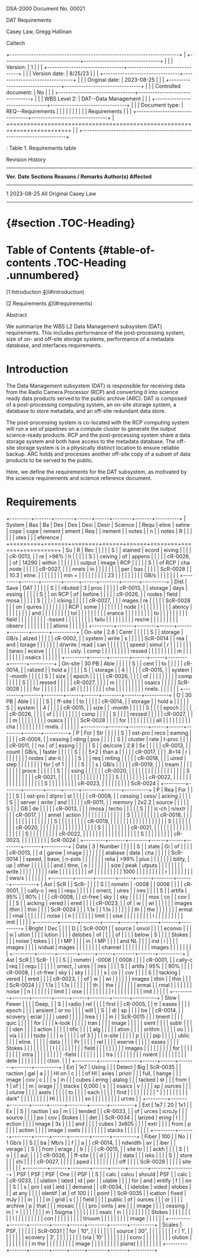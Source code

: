 DSA-2000 Document No. 00021

DAT Requirements

Casey Law, Gregg Hallinan

Caltech

+-----------------------------------------------------------------------+
| +--------------------------------+--------------------------------+   |
| | Version:                       | 1                              |   |
| +--------------------------------+--------------------------------+   |
| | Version date:                  | 8/25/23                        |   |
| +--------------------------------+--------------------------------+   |
| | Original date:                 | 2023-08-25                     |   |
| +--------------------------------+--------------------------------+   |
| | Controlled document:           | No                             |   |
| +--------------------------------+--------------------------------+   |
| | WBS Level 2:                   | DAT--Data Management           |   |
| +--------------------------------+--------------------------------+   |
| | Document type:                 | REQ--Requirements              |   |
| |                                |                                |   |
| |                                | Requirements                   |   |
| +--------------------------------+--------------------------------+   |
+=======================================================================+
|                                                                       |
+-----------------------------------------------------------------------+

: Table 1. Requirements table

Revision History

  --------------------------------------------------------------------------------
  **Ver.**   **Date**     **Sections   **Reasons / Remarks** **Author(s)**
                          Affected**                         
  ---------- ------------ ------------ --------------------- ---------------------
  1          2023-08-25   All          Original              Casey Law

  --------------------------------------------------------------------------------

#   {#section .TOC-Heading}

# Table of Contents {#table-of-contents .TOC-Heading .unnumbered}

[1 Introduction [4](#introduction)](#introduction)

[2 Requirements [4](#requirements)](#requirements)

Abstract

We summarize the WBS L2 Data Management subsystem (DAT) requirements.
This includes performance of the post-processing system, size of on- and
off-site storage systems, performance of a metadata database, and
interfaces requirements.

# Introduction

The Data Management subsystem (DAT) is responsible for receiving data
from the Radio Camera Processor (RCP) and converting it into science
ready data products served to the public archive (ARC). DAT is composed
of a post-processing computing system, an on-site storage system, a
database to store metadata, and an off-site redundant data store.

The post-processing system is co-located with the RCP computing system
will run a set of pipelines on a compute cluster to generate the output
science-ready products. RCP and the post-processing system share a data
storage system and both have access to the metadata database. The
off-site storage system is in a physically distinct location to ensure
reliable backup. ARC holds and processes another off-site copy of a
subset of data products to be served to the public.

Here, we define the requirements for the DAT subsystem, as motivated by
the science requirements and science reference document.

# Requirements

+---------+-------+--------+------+------+--------+-------+----------+
| System  | Bas   | Ba     | Des  | Des  | Desi   | Desir | Science  |
| Requ    | eline | seline | cope | cope | rement | ement | Req      |
| irement |       | notes  |      | n    |        | notes | R        |
|         |       |        |      | otes |        |       | eference |
+=========+=======+========+======+======+========+=======+==========+
| Su      | R     | Rec    |      |      |        |       | S        |
| stained | ecord | eiving |      |      |        |       | cR-0013, |
| re      | \>98% | h      |      |      |        |       | S        |
| ceiving | of    | appens |      |      |        |       | cR-0026, |
| of      | 14290 | within |      |      |        |       |          |
| output  | image | RCP    |      |      |        |       | S        |
| of RCP  | cha   | node   |      |      |        |       | cR-0027, |
|         | nnels | in     |      |      |        |       |          |
|         | per   | bas    |      |      |        |       | ScR-0028 |
|         | 10.3  | eline. |      |      |        |       |          |
|         | min = |        |      |      |        |       |          |
|         | 23    |        |      |      |        |       |          |
|         | GB/s  |        |      |      |        |       |          |
+---------+-------+--------+------+------+--------+-------+----------+
| Dist    | Save  | DAT    |      |      |        |       | S        |
| ributed | 3     | proc   |      |      |        |       | cR-0013, |
| storage | days  | essing |      |      |        |       | S        |
| on RCP  | of    | before |      |      |        |       | cR-0026, |
| nodes   | field | mosa   |      |      |        |       | S        |
|         | i     | icking |      |      |        |       | cR-0027, |
|         | mages | re     |      |      |        |       | ScR-0028 |
|         | on    | quires |      |      |        |       |          |
|         | RCP   | some   |      |      |        |       |          |
|         | node  | l      |      |      |        |       |          |
|         |       | atency |      |      |        |       |          |
|         |       | and    |      |      |        |       |          |
|         |       | tol    |      |      |        |       |          |
|         |       | erance |      |      |        |       |          |
|         |       | to     |      |      |        |       |          |
|         |       | field  |      |      |        |       |          |
|         |       | -based |      |      |        |       |          |
|         |       | failu  |      |      |        |       |          |
|         |       | res/re |      |      |        |       |          |
|         |       | observ |      |      |        |       |          |
|         |       | ations |      |      |        |       |          |
+---------+-------+--------+------+------+--------+-------+----------+
| On-site | 2.8   | Centr  |      |      |        |       | S        |
| storage | GB/s  | alized |      |      |        |       | cR-0002, |
| system  | write | s      |      |      |        |       | ScR-0014 |
| rea     | and   | torage |      |      |        |       |          |
| d/write | read  | can    |      |      |        |       |          |
| speed   | simul | r      |      |      |        |       |          |
|         | taneo | eceive |      |      |        |       |          |
|         | usly. | comp   |      |      |        |       |          |
|         |       | ressed |      |      |        |       |          |
|         |       | m      |      |      |        |       |          |
|         |       | osaics |      |      |        |       |          |
+---------+-------+--------+------+------+--------+-------+----------+
| On-site | 30 PB | Able   |      |      |        |       | S        |
| cent    |       | to     |      |      |        |       | cR-0014, |
| ralized |       | hold a |      |      |        |       | S        |
| storage |       | 4      |      |      |        |       | cR-0015, |
| system  |       | -month |      |      |        |       | S        |
| size    |       | epoch  |      |      |        |       | cR-0026, |
|         |       | of     |      |      |        |       |          |
|         |       | comp   |      |      |        |       | S        |
|         |       | ressed |      |      |        |       | cR-0027, |
|         |       | m      |      |      |        |       |          |
|         |       | osaics |      |      |        |       | ScR-0028 |
|         |       | for    |      |      |        |       |          |
|         |       | all    |      |      |        |       |          |
|         |       | cha    |      |      |        |       |          |
|         |       | nnels. |      |      |        |       |          |
+---------+-------+--------+------+------+--------+-------+----------+
| O       | 30 PB | Able   |      |      |        |       | S        |
| ff-site |       | to     |      |      |        |       | cR-0014, |
| storage |       | hold a |      |      |        |       | S        |
| system  |       | 4      |      |      |        |       | cR-0015, |
| size    |       | -month |      |      |        |       | S        |
|         |       | epoch  |      |      |        |       | cR-0026, |
|         |       | of     |      |      |        |       |          |
|         |       | comp   |      |      |        |       | S        |
|         |       | ressed |      |      |        |       | cR-0027, |
|         |       | m      |      |      |        |       |          |
|         |       | osaics |      |      |        |       | ScR-0028 |
|         |       | for    |      |      |        |       |          |
|         |       | all    |      |      |        |       |          |
|         |       | cha    |      |      |        |       |          |
|         |       | nnels. |      |      |        |       |          |
+---------+-------+--------+------+------+--------+-------+----------+
| P       | For   | Str    |      |      |        |       | S        |
| ost-pro | reco  | eaming |      |      |        |       | cR-0008, |
| cessing | rding | pos    |      |      |        |       | S        |
| cluster | rate  | t-proc |      |      |        |       | cR-0011, |
| no      | of    | essing |      |      |        |       | S        |
| de/core | 2.8   | 5x     |      |      |        |       | cR-0013, |
| count   | GB/s, | faster |      |      |        |       | S        |
|         | 5\*2  | than a |      |      |        |       | cR-0017, |
|         | .8=14 | r      |      |      |        |       |          |
|         | nodes | ate-li |      |      |        |       | S        |
|         | req   | miting |      |      |        |       | cR-0018, |
|         | uired | step   |      |      |        |       |          |
|         | for   | of 1   |      |      |        |       | S        |
|         | s     | GB/s   |      |      |        |       | cR-0019, |
|         | tream |        |      |      |        |       |          |
|         | proce |        |      |      |        |       | S        |
|         | ssing |        |      |      |        |       | cR-0020, |
|         |       |        |      |      |        |       |          |
|         |       |        |      |      |        |       | S        |
|         |       |        |      |      |        |       | cR-0021, |
|         |       |        |      |      |        |       |          |
|         |       |        |      |      |        |       | S        |
|         |       |        |      |      |        |       | cR-0022, |
|         |       |        |      |      |        |       |          |
|         |       |        |      |      |        |       | S        |
|         |       |        |      |      |        |       | cR-0023, |
|         |       |        |      |      |        |       | ScR-0024 |
+---------+-------+--------+------+------+--------+-------+----------+
| P       | Rea   | For    |      |      |        |       | S        |
| ost-pro | d/pro | st     |      |      |        |       | cR-0008, |
| cessing | cess/ | acking |      |      |        |       | S        |
| server  | write | and    |      |      |        |       | cR-0011, |
| memory  | 2x2.2 | source |      |      |        |       | S        |
|         | GB    | de     |      |      |        |       | cR-0013, |
|         | /mosa | tectio |      |      |        |       | S        |
|         | ic-ch | n/extr |      |      |        |       | cR-0017, |
|         | annel | action |      |      |        |       |          |
|         |       |        |      |      |        |       | S        |
|         |       |        |      |      |        |       | cR-0018, |
|         |       |        |      |      |        |       |          |
|         |       |        |      |      |        |       | S        |
|         |       |        |      |      |        |       | cR-0019, |
|         |       |        |      |      |        |       |          |
|         |       |        |      |      |        |       | S        |
|         |       |        |      |      |        |       | cR-0020, |
|         |       |        |      |      |        |       |          |
|         |       |        |      |      |        |       | S        |
|         |       |        |      |      |        |       | cR-0021, |
|         |       |        |      |      |        |       |          |
|         |       |        |      |      |        |       | S        |
|         |       |        |      |      |        |       | cR-0022, |
|         |       |        |      |      |        |       |          |
|         |       |        |      |      |        |       | S        |
|         |       |        |      |      |        |       | cR-0023, |
|         |       |        |      |      |        |       | ScR-0024 |
+---------+-------+--------+------+------+--------+-------+----------+
| Data    | 3     | Number |      |      |        |       | S        |
| state   | Gi    | of     |      |      |        |       | cR-0013, |
| d       | garow | image  |      |      |        |       |          |
| atabase | data  | cha    |      |      |        |       | ScR-0014 |
| speed,  | base, | n-pols |      |      |        |       |          |
| relia   | \>99% | plus   |      |      |        |       |          |
| bility, | up    | other  |      |      |        |       |          |
| and     | time, | o      |      |      |        |       |          |
| size    | peak  | utputs |      |      |        |       |          |
|         | write |        |      |      |        |       |          |
|         | rate  |        |      |      |        |       |          |
|         | of    |        |      |      |        |       |          |
|         | 1000  |        |      |      |        |       |          |
|         | r     |        |      |      |        |       |          |
|         | ows/s |        |      |      |        |       |          |
+---------+-------+--------+------+------+--------+-------+----------+
| Ast     | ScR   |        | ScR- |      |        |       | S        |
| rometri | -0008 |        | 0008 |      |        |       | cR-0001, |
| cally-c | req   |        | requ |      |        |       |          |
| orrect, | uires |        | ires |      |        |       | S        |
| artifa  | 95%   |        | 90%  |      |        |       | cR-0008, |
| ct-free | sky   |        | sky  |      |        |       |          |
| mos     | co    |        | cov  |      |        |       | S        |
| aicking | vered |        | ered |      |        |       | cR-0023, |
| of      | w     |        | wi   |      |        |       |          |
| images  | ithin |        | thin |      |        |       | ScR-0024 |
|         | 1.1x  |        | 1.1x |      |        |       |          |
|         | th    |        | the  |      |        |       |          |
|         | ermal |        | rmal |      |        |       |          |
|         | noise |        | n    |      |        |       |          |
|         | limit |        | oise |      |        |       |          |
|         |       |        | l    |      |        |       |          |
|         |       |        | imit |      |        |       |          |
+---------+-------+--------+------+------+--------+-------+----------+
| Bright  | Dec   |        |      |      | D      |       | ScR-0001 |
| source  | onvol |        |      |      | econvo |       |          |
| si      | ution |        |      |      | lution |       |          |
| delobes | of    |        |      |      | of     |       |          |
| below   | S     |        |      |      | Stokes |       |          |
| noise   | tokes |        |      |      | I MP   |       |          |
| in      | I MP  |        |      |      | and NL |       |          |
| ind     | i     |        |      |      | images |       |          |
| ividual | mages |        |      |      |        |       |          |
| channel |       |        |      |      |        |       |          |
| images  |       |        |      |      |        |       |          |
+---------+-------+--------+------+------+--------+-------+----------+
| Ast     | ScR   |        | ScR- |      |        |       | S        |
| rometri | -0008 |        | 0008 |      |        |       | cR-0001, |
| cally-c | req   |        | requ |      |        |       |          |
| orrect, | uires |        | ires |      |        |       | S        |
| artifa  | 95%   |        | 90%  |      |        |       | cR-0008, |
| ct-free | sky   |        | sky  |      |        |       |          |
| s       | co    |        | cov  |      |        |       | S        |
| tacking | vered |        | ered |      |        |       | cR-0023, |
| of      | w     |        | wi   |      |        |       |          |
| images  | ithin |        | thin |      |        |       | ScR-0024 |
|         | 1.1x  |        | 1.1x |      |        |       |          |
|         | th    |        | the  |      |        |       |          |
|         | ermal |        | rmal |      |        |       |          |
|         | noise |        | n    |      |        |       |          |
|         | limit |        | oise |      |        |       |          |
|         |       |        | l    |      |        |       |          |
|         |       |        | imit |      |        |       |          |
+---------+-------+--------+------+------+--------+-------+----------+
| Slow    | Fewer |        |      |      | Deep,  |       | S        |
| radio   | rel   |        |      |      | first  |       | cR-0005, |
| tr      | eases |        |      |      | epoch  |       |          |
| ansient | or no |        |      |      | will   |       | S        |
| di      | sp    |        |      |      | be     |       | cR-0014, |
| scovery | ecial |        |      |      | used   |       |          |
|         | trea  |        |      |      | in     |       | ScR-0015 |
|         | tment |        |      |      | quic   |       |          |
|         | for   |        |      |      | k-look |       |          |
|         | tran  |        |      |      | image  |       |          |
|         | sient |        |      |      | subtr  |       |          |
|         | iden  |        |      |      | action |       |          |
|         | tific |        |      |      | alg    |       |          |
|         | ation |        |      |      | orithm |       |          |
|         | ou    |        |      |      | via    |       |          |
|         | tside |        |      |      | o      |       |          |
|         | of 3  |        |      |      | n-site |       |          |
|         | p     |        |      |      | pip    |       |          |
|         | ublic |        |      |      | eline. |       |          |
|         | data  |        |      |      | Pr     |       |          |
|         | rel   |        |      |      | eserve |       |          |
|         | eases |        |      |      | Stokes |       |          |
|         |       |        |      |      | I      |       |          |
|         |       |        |      |      | field  |       |          |
|         |       |        |      |      | images |       |          |
|         |       |        |      |      | for    |       |          |
|         |       |        |      |      | intra  |       |          |
|         |       |        |      |      | -field |       |          |
|         |       |        |      |      | tra    |       |          |
|         |       |        |      |      | nsient |       |          |
|         |       |        |      |      | dete   |       |          |
|         |       |        |      |      | ction. |       |          |
+---------+-------+--------+------+------+--------+-------+----------+
| Ext     | 1e7   | Using  |      |      | Detect | Big   | ScR-0035 |
| raction | gal   | a      |      |      | HI on  | c     |          |
| of HI   | axies | priori |      |      | full,  | hange |          |
| image   | cov   | c      |      |      | s      | in    |          |
| cubes   | ering | atalog |      |      | tacked | st    |          |
| from    | 1     | of     |      |      | m      | orage |          |
| stacks  | 0,000 | s      |      |      | osaics | v     |          |
|         | sp    | ources |      |      |        | olume |          |
|         | axels |        |      |      |        | to    |          |
|         | each  |        |      |      |        | find  |          |
|         |       |        |      |      |        | "     |          |
|         |       |        |      |      |        | dark" |          |
|         |       |        |      |      |        | HI    |          |
|         |       |        |      |      |        | so    |          |
|         |       |        |      |      |        | urces |          |
+---------+-------+--------+------+------+--------+-------+----------+
| Ext     | 1e7   | 20     | 1x1  |      | Ex     |       | S        |
| raction | so    | m      |      |      | tended |       | cR-0033, |
| of      | urces | icroJy |      |      | source |       |          |
| po      | cov   | Stokes |      |      | det    |       | ScR-0034 |
| larized | ering | I      |      |      | ection |       |          |
| image   | 3x    |        |      |      | and    |       |          |
| cubes   | 3x605 |        |      |      | extr   |       |          |
| from    | p     |        |      |      | action |       |          |
| image   | oxels |        |      |      |        |       |          |
| stacks  |       |        |      |      |        |       |          |
+---------+-------+--------+------+------+--------+-------+----------+
| Fiber   | 100   |        | No   |      | 1 Gb/s |       | S        |
| ba      | Mb/s  |        | f    |      | a      |       | cR-0014, |
| ndwidth | av    |        | iber |      | verage |       | S        |
| from    | erage |        | b    |      |        |       | cR-0015, |
| site to |       |        | ackh |      |        |       | S        |
| o       |       |        | aul; |      |        |       | cR-0026, |
| ff-site |       |        | d    |      |        |       |          |
| data    |       |        | isks |      |        |       | S        |
| store   |       |        | shi  |      |        |       | cR-0027, |
|         |       |        | pped |      |        |       |          |
|         |       |        | off  |      |        |       | ScR-0028 |
|         |       |        | site |      |        |       |          |
+---------+-------+--------+------+------+--------+-------+----------+
| PSF     | PSF   | PSF    | One  |      | PSF    |       | S        |
| calc    | calcu | should | PSF  |      | calc   |       | cR-0033, |
| ulation | lated | id     | per  |      | ulable |       |          |
| for     | and   | entify | f    |      | on     |       | S        |
| s       | pro   | sid    | ield |      | demand |       | cR-0034, |
| idelobe | vided | elobes |      |      | at any |       |          |
| identif | at    | of 100 |      |      | point  |       | ScR-0035 |
| ication | fixed | mJy    |      |      | in     |       |          |
| in      | grid  | s      |      |      | field  |       |          |
| public  | of    | ources |      |      | or     |       |          |
| archive | p     | that   |      |      | mosaic |       |          |
| pro     | oints | are    |      |      | image  |       |          |
| cessing | in    | \>     |      |      |        |       |          |
|         | m     | 5sigma |      |      |        |       |          |
|         | osaic | in     |      |      |        |       |          |
|         |       | Stokes |      |      |        |       |          |
|         |       | I      |      |      |        |       |          |
|         |       | con    |      |      |        |       |          |
|         |       | tinuum |      |      |        |       |          |
|         |       | image  |      |      |        |       |          |
+---------+-------+--------+------+------+--------+-------+----------+
| Scales  | PSF,  |        |      |      |        |       | ScR-0031 |
| for     | 10",  |        |      |      |        |       |          |
| source  | 30",  |        |      |      |        |       |          |
| r       | 1',   |        |      |      |        |       |          |
| ecovery | 3',   |        |      |      |        |       |          |
| (via    | 10'   |        |      |      |        |       |          |
| conv    |       |        |      |      |        |       |          |
| olution |       |        |      |      |        |       |          |
| in the  |       |        |      |      |        |       |          |
| image   |       |        |      |      |        |       |          |
| plane)  |       |        |      |      |        |       |          |
+---------+-------+--------+------+------+--------+-------+----------+
